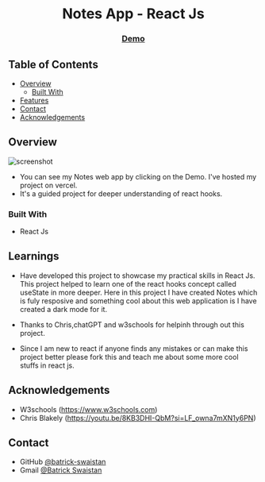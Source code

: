 <!-- Please update value in the {}  -->

<h1 align="center">Notes App - React Js</h1>

<div align="center">
  <h3>
    <a href="https://notes-app-two-zeta.vercel.app/" target="_blank">
      Demo
    </a>
  </h3>
</div>

<!-- TABLE OF CONTENTS -->

## Table of Contents

- [Overview](#overview)
  - [Built With](#built-with)
- [Features](#Learnings)
- [Contact](#contact)
- [Acknowledgements](#acknowledgements)

<!-- OVERVIEW -->

## Overview

![screenshot](https://github.com/batrick-swaistan/calculator-react/blob/main/public/notes_app.png)

- You can see my Notes web app by clicking on the Demo. I've hosted my project on vercel.
- It's a guided project for deeper understanding of react hooks.

### Built With

<!-- This section should list any major frameworks that you built your project using. Here are a few examples.-->

- React Js

## Learnings

<!-- List the features of your application or follow the template. Don't share the figma file here :) -->

- Have developed this project to showcase my practical skills in React Js. This project helped to learn one of the react hooks concept called useState in more deeper. Here in this project I have created Notes which is fuly resposive and something cool about this web application is I have created  a dark mode for it. 

- Thanks to Chris,chatGPT and w3schools for helpinh through out this project.

- Since I am new to react if anyone finds any mistakes or can make this project better please fork this and teach me about some more cool stuffs in react js.


## Acknowledgements

<!-- This section should list any articles or add-ons/plugins that helps you to complete the project. This is optional but it will help you in the future. For exmpale -->

- W3schools (https://www.w3schools.com)
- Chris Blakely (https://youtu.be/8KB3DHI-QbM?si=LF_owna7mXN1y6PN)

## Contact


- GitHub [@batrick-swaistan](https://github.com/batrick-swaistan)
- Gmail [@Batrick Swaistan](mailto:batrickswaistan@gmail.com)

